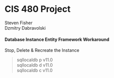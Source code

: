 # CIS 480 Project

Steven Fisher  
Dzmitry Dabravolski

#### Database Instance Entity Framework Workaround

Stop, Delete & Recreate the Instance
>sqllocaldb p v11.0  
>sqllocaldb d v11.0  
>sqllocaldb c v11.0
